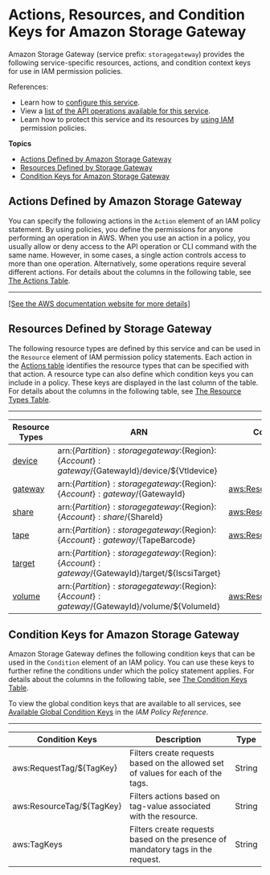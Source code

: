 # Actions, Resources, and Condition Keys for Amazon Storage Gateway<a name="list_amazonstoragegateway"></a>

Amazon Storage Gateway \(service prefix: `storagegateway`\) provides the following service\-specific resources, actions, and condition context keys for use in IAM permission policies\.

References:
+ Learn how to [configure this service](https://docs.aws.amazon.com/storagegateway/latest/userguide/)\.
+ View a [list of the API operations available for this service](https://docs.aws.amazon.com/storagegateway/latest/APIReference/)\.
+ Learn how to protect this service and its resources by [using IAM](https://docs.aws.amazon.com/storagegateway/latest/userguide/UsingIAMWithStorageGateway.html) permission policies\.

**Topics**
+ [Actions Defined by Amazon Storage Gateway](#amazonstoragegateway-actions-as-permissions)
+ [Resources Defined by Storage Gateway](#amazonstoragegateway-resources-for-iam-policies)
+ [Condition Keys for Amazon Storage Gateway](#amazonstoragegateway-policy-keys)

## Actions Defined by Amazon Storage Gateway<a name="amazonstoragegateway-actions-as-permissions"></a>

You can specify the following actions in the `Action` element of an IAM policy statement\. By using policies, you define the permissions for anyone performing an operation in AWS\. When you use an action in a policy, you usually allow or deny access to the API operation or CLI command with the same name\. However, in some cases, a single action controls access to more than one operation\. Alternatively, some operations require several different actions\. For details about the columns in the following table, see [The Actions Table](reference_policies_actions-resources-contextkeys.md#actions_table)\.


****  
[\[See the AWS documentation website for more details\]](http://docs.aws.amazon.com/IAM/latest/UserGuide/list_amazonstoragegateway.html)

## Resources Defined by Storage Gateway<a name="amazonstoragegateway-resources-for-iam-policies"></a>

The following resource types are defined by this service and can be used in the `Resource` element of IAM permission policy statements\. Each action in the [Actions table](#amazonstoragegateway-actions-as-permissions) identifies the resource types that can be specified with that action\. A resource type can also define which condition keys you can include in a policy\. These keys are displayed in the last column of the table\. For details about the columns in the following table, see [The Resource Types Table](reference_policies_actions-resources-contextkeys.md#resources_table)\.


****  

| Resource Types | ARN | Condition Keys | 
| --- | --- | --- | 
|   [ device ](https://docs.aws.amazon.com/storagegateway/latest/userguide/resource_vtl-devices.html)  |  arn:$\{Partition\}:storagegateway:$\{Region\}:$\{Account\}:gateway/$\{GatewayId\}/device/$\{Vtldevice\}  |  | 
|   [ gateway ](https://docs.aws.amazon.com/storagegateway/latest/userguide/StorageGatewayConcepts.html)  |  arn:$\{Partition\}:storagegateway:$\{Region\}:$\{Account\}:gateway/$\{GatewayId\}  |   [ aws:ResourceTag/$\{TagKey\} ](#amazonstoragegateway-aws_ResourceTag___TagKey_)   | 
|   [ share ](https://docs.aws.amazon.com/storagegateway/latest/userguide/GettingStartedCreateFileShare.html)  |  arn:$\{Partition\}:storagegateway:$\{Region\}:$\{Account\}:share/$\{ShareId\}  |   [ aws:ResourceTag/$\{TagKey\} ](#amazonstoragegateway-aws_ResourceTag___TagKey_)   | 
|   [ tape ](https://docs.aws.amazon.com/storagegateway/latest/userguide/StorageGatewayConcepts.html#storage-gateway-vtl-concepts)  |  arn:$\{Partition\}:storagegateway:$\{Region\}:$\{Account\}:gateway/$\{TapeBarcode\}  |   [ aws:ResourceTag/$\{TagKey\} ](#amazonstoragegateway-aws_ResourceTag___TagKey_)   | 
|   [ target ](https://docs.aws.amazon.com/storagegateway/latest/userguide/GettingStartedCreateVolumes.html)  |  arn:$\{Partition\}:storagegateway:$\{Region\}:$\{Account\}:gateway/$\{GatewayId\}/target/$\{IscsiTarget\}  |  | 
|   [ volume ](https://docs.aws.amazon.com/storagegateway/latest/userguide/StorageGatewayConcepts.html#volume-gateway-concepts)  |  arn:$\{Partition\}:storagegateway:$\{Region\}:$\{Account\}:gateway/$\{GatewayId\}/volume/$\{VolumeId\}  |   [ aws:ResourceTag/$\{TagKey\} ](#amazonstoragegateway-aws_ResourceTag___TagKey_)   | 

## Condition Keys for Amazon Storage Gateway<a name="amazonstoragegateway-policy-keys"></a>

Amazon Storage Gateway defines the following condition keys that can be used in the `Condition` element of an IAM policy\. You can use these keys to further refine the conditions under which the policy statement applies\. For details about the columns in the following table, see [The Condition Keys Table](reference_policies_actions-resources-contextkeys.md#context_keys_table)\.

To view the global condition keys that are available to all services, see [Available Global Condition Keys](reference_policies_condition-keys.html#AvailableKeys) in the *IAM Policy Reference*\.


****  

| Condition Keys | Description | Type | 
| --- | --- | --- | 
|   aws:RequestTag/$\{TagKey\}  | Filters create requests based on the allowed set of values for each of the tags\. | String | 
|   aws:ResourceTag/$\{TagKey\}  | Filters actions based on tag\-value associated with the resource\. | String | 
|   aws:TagKeys  | Filters create requests based on the presence of mandatory tags in the request\. | String | 
